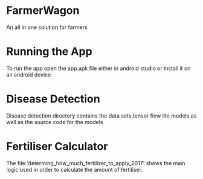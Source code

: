 # FarmerWagon
An all in one solution for farmers

# Running the App
To run the app open the app.apk file either in android studio or install it on an android device

# Disease Detection
Disease detection directory contains the data sets,tensor flow lite models as well as the source code for the models

# Fertiliser Calculator
The file:'determing_how_much_fertilizer_to_apply_2017' shows the main logic used in order to calculate the amount of fertiliser.


